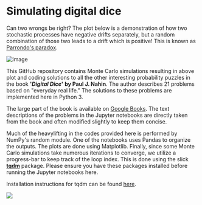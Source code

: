 # Simulating digital dice


Can two wrongs be right? The plot below is a demonstration of how two stochastic processes have negative drifts separately, but a random combination of those two leads to a drift which is positive! This is known as [Parrondo's paradox](https://en.wikipedia.org/wiki/Parrondo%27s_paradox).

![image](https://user-images.githubusercontent.com/30939351/185399330-39b959cb-53a4-4b7b-afd7-cdd02ef75cbe.png)


This GitHub repository contains Monte Carlo simulations resulting in above plot and coding solutions to all the other interesting probability puzzles in the book **'_Digital Dice_'** **by Paul J. Nahin**. The author describes 21 problems based on "everyday real life." The solutions to these problems are implemented here in Python 3. 

The large part of the book is available on [Google Books](https://books.google.ch/books?id=bmhuaGP3FOEC&printsec=frontcover&hl=de&source=gbs_ge_summary_r&cad=0#v=onepage&q&f=false). The text descriptions of the problems in the Jupyter notebooks are directly taken from the book and often modified slightly to keep them concise. 

Much of the heavylifting in the codes provided here is performed by NumPy's random module. One of the notebooks uses Pandas to organize the outputs. The plots are done using Matplotlib. Finally, since some Monte Carlo simulations take numerous iterations to converge, we utilize a progress-bar to keep track of the loop index. This is done using the slick [**tqdm**](https://github.com/tqdm/tqdm) package. Please ensure you have these packages installed before running the Jupyter notebooks here.

Installation instructions for tqdm can be found [here](https://github.com/tqdm/tqdm#installation). 



![](https://pup-assets.imgix.net/onix/images/9780691158211.jpg)

